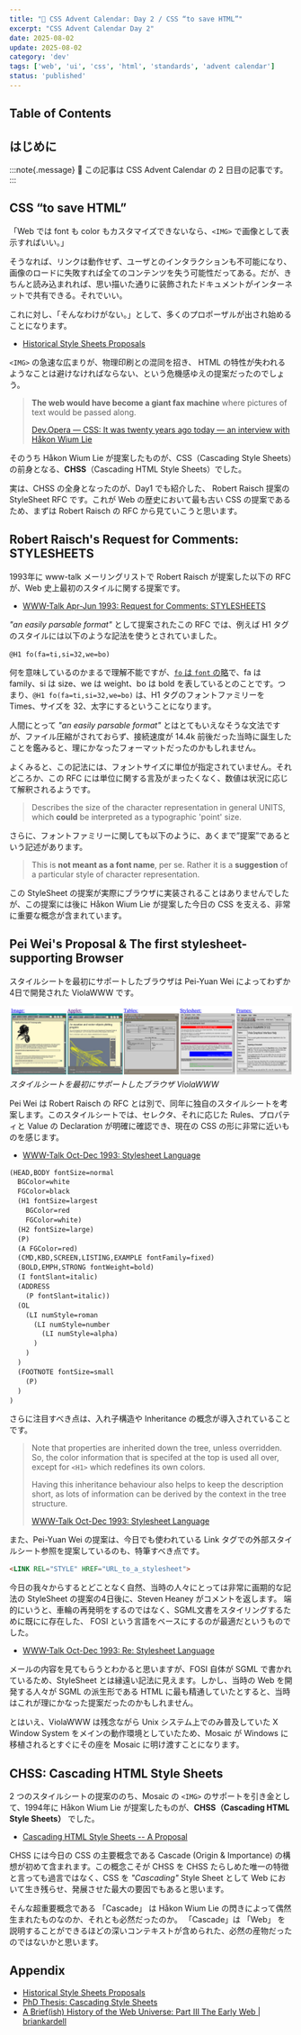 ```yaml
---
title: "🎨 CSS Advent Calendar: Day 2 / CSS “to save HTML”"
excerpt: "CSS Advent Calendar Day 2"
date: 2025-08-02
update: 2025-08-02
category: 'dev'
tags: ['web', 'ui', 'css', 'html', 'standards', 'advent calendar']
status: 'published'
---
```

## Table of Contents

## はじめに

:::note{.message}
🎨 この記事は CSS Advent Calendar の 2 日目の記事です。
:::

## CSS “to save HTML”

「Web では font も color もカスタマイズできないなら、`<IMG>` で画像として表示すればいい。」

そうなれば、リンクは動作せず、ユーザとのインタラクションも不可能になり、画像のロードに失敗すれば全てのコンテンツを失う可能性だってある。だが、きちんと読み込まれれば、思い描いた通りに装飾されたドキュメントがインターネットで共有できる。それでいい。

これに対し、「そんなわけがない。」として、多くのプロポーザルが出され始めることになります。

- [Historical Style Sheets Proposals](https://www.w3.org/Style/History/Overview.en.html)

`<IMG>` の急速な広まりが、物理印刷との混同を招き、 HTML の特性が失われるようなことは避けなければならない、という危機感ゆえの提案だったのでしょう。

> **The web would have become a giant fax machine** where pictures of text would be passed along.
>
> [Dev.Opera — CSS: It was twenty years ago today — an interview with Håkon Wium Lie](https://web.archive.org/web/20240105013339/https://dev.opera.com/articles/css-twenty-years-hakon/)

そのうち Håkon Wium Lie が提案したものが、CSS（Cascading Style Sheets）の前身となる、**CHSS**（Cascading HTML Style Sheets）でした。

実は、CHSS の全身となったのが、Day1 でも紹介した、 Robert Raisch 提案の StyleSheet RFC です。これが Web の歴史において最も古い CSS の提案であるため、まずは Robert Raisch の RFC から見ていこうと思います。

## Robert Raisch's Request for Comments: STYLESHEETS

1993年に www-talk メーリングリストで Robert Raisch が提案した以下の RFC が、Web 史上最初のスタイルに関する提案です。

- [WWW-Talk Apr-Jun 1993: Request for Comments: STYLESHEETS](http://1997.webhistory.org/www.lists/www-talk.1993q2/0445.html)

*"an easily parsable format"* として提案されたこの RFC では、例えば H1 タグのスタイルには以下のような記法を使うとされていました。

`@H1 fo(fa=ti,si=32,we=bo)`

何を意味しているのかまるで理解不能ですが、[`fo` は `font` の略](http://1997.webhistory.org/www.lists/www-talk.1993q2/0445.html#:~:text=font(family%2Cspacing%2Csize%2Cweight%2Cslant%2Cforeground%2Cbackground%2Cline%2Clongname)(fo))で、fa は family、si は size、we は weight、bo は bold を表しているとのことです。つまり、`@H1 fo(fa=ti,si=32,we=bo)` は、H1 タグのフォントファミリーを Times、サイズを 32、太字にするということになります。

人間にとって *"an easily parsable format"* とはとてもいえなそうな文法ですが、ファイル圧縮がされておらず、接続速度が 14.4k 前後だった当時に誕生したことを鑑みると、理にかなったフォーマットだったのかもしれません。

よくみると、この記法には、フォントサイズに単位が指定されていません。それどころか、この RFC には単位に関する言及がまったくなく、数値は状況に応じて解釈されるようです。

> Describes the size of the character representation in general UNITS, which **could** be interpreted as a typographic 'point' size.

さらに、フォントファミリーに関しても以下のように、あくまで”提案”であるという記述があります。

> This is **not meant as a font name**, per se. Rather it is a **suggestion** of a particular style of character representation.

この StyleSheet の提案が実際にブラウザに実装されることはありませんでしたが、この提案には後に Håkon Wium Lie が提案した今日の CSS を支える、非常に重要な概念が含まれています。

## Pei Wei's Proposal & The first stylesheet-supporting Browser

スタイルシートを最初にサポートしたブラウザは Pei-Yuan Wei によってわずか 4日で開発された ViolaWWW です。

![スタイルシートを最初にサポートしたブラウザ ViolaWWW](../../../../assets/images/ViolaWWW.png)
*スタイルシートを最初にサポートしたブラウザ ViolaWWW*

Pei Wei は Robert Raisch の RFC とは別で、同年に独自のスタイルシートを考案します。このスタイルシートでは、セレクタ、それに応じた Rules、プロパティと Value の Declaration が明確に確認でき、現在の CSS の形に非常に近いものを感じます。

- [WWW-Talk Oct-Dec 1993: Stylesheet Language](https://www.w3.org/Style/History/www.eit.com/www.lists/www-talk.1993q4/0264.html)

```lisp
(HEAD,BODY fontSize=normal
  BGColor=white
  FGColor=black
  (H1 fontSize=largest
    BGColor=red
    FGColor=white)
  (H2 fontSize=large)
  (P)
  (A FGColor=red)
  (CMD,KBD,SCREEN,LISTING,EXAMPLE fontFamily=fixed)
  (BOLD,EMPH,STRONG fontWeight=bold)
  (I fontSlant=italic)
  (ADDRESS
    (P fontSlant=italic))
  (OL
    (LI numStyle=roman
      (LI numStyle=number
        (LI numStyle=alpha)
      )
    )
  )
  (FOOTNOTE fontSize=small
    (P)
  )
)
```

さらに注目すべき点は、入れ子構造や Inheritance の概念が導入されていることです。

> Note that properties are inherited down the tree, unless overridden.
> So, the color information that is specifed at the top is used all over,
> except for `<H1>` which redefines its own colors.
>
> Having this inheritance behaviour also helps to keep the description short, as lots of information can be derived by the context in the tree structure.
>
> [WWW-Talk Oct-Dec 1993: Stylesheet Language](https://www.w3.org/Style/History/www.eit.com/www.lists/www-talk.1993q4/0265.html)

また、Pei-Yuan Wei の提案は、今日でも使われている Link タグでの外部スタイルシート参照を提案しているのも、特筆すべき点です。

```html
<LINK REL="STYLE" HREF="URL_to_a_stylesheet">
```

今日の我々からするとどことなく自然、当時の人々にとっては非常に画期的な記法の StyleSheet の提案の4日後に、Steven Heaney がコメントを返します。
端的にいうと、車輪の再発明をするのではなく、SGML文書をスタイリングするために既にに存在した、 FOSI という言語をベースにするのが最適だというものでした。

- [WWW-Talk Oct-Dec 1993: Re: Stylesheet Language](https://www.w3.org/Style/History/www.eit.com/www.lists/www-talk.1993q4/0295.html)

メールの内容を見てもらうとわかると思いますが、FOSI 自体が SGML で書かれているため、StyleSheet とは縁遠い記法に見えます。しかし、当時の Web を開発する人々が SGML の派生形である HTML に最も精通していたとすると、当時はこれが理にかなった提案だったのかもしれません。

とはいえ、ViolaWWW は残念ながら Unix システム上でのみ普及していた X Window System をメインの動作環境としていたため、Mosaic が Windows に移植されるとすぐにその座を Mosaic に明け渡すことになります。

## CHSS: Cascading HTML Style Sheets

2 つのスタイルシートの提案ののち、Mosaic の `<IMG>` のサポートを引き金として、1994年に Håkon Wium Lie が提案したものが、**CHSS（Cascading HTML Style Sheets）** でした。

- [Cascading HTML Style Sheets -- A Proposal](https://www.w3.org/People/howcome/p/cascade.html)

CHSS には今日の CSS の主要概念である Cascade (Origin & Importance) の構想が初めて含まれます。この概念こそが CHSS を CHSS たらしめた唯一の特徴と言っても過言ではなく、CSS を *"Cascading"* Style Sheet として Web において生き残らせ、発展させた最大の要因でもあると思います。

そんな超重要概念である 「Cascade」 は Håkon Wium Lie の閃きによって偶然生まれたものなのか、それとも必然だったのか。
「Cascade」は 「Web」 を説明することができるほどの深いコンテキストが含められた、必然の産物だったのではないかと思います。

## Appendix

- [Historical Style Sheets Proposals](https://www.w3.org/Style/History/Overview.en.html)
- [PhD Thesis: Cascading Style Sheets](https://www.wiumlie.no/2006/phd/)
- [A Brief(ish) History of the Web Universe: Part III The Early Web | briankardell](https://briankardell.wordpress.com/2016/02/05/a-briefish-history-of-the-web-universe-part-iii-the-early-web/)
